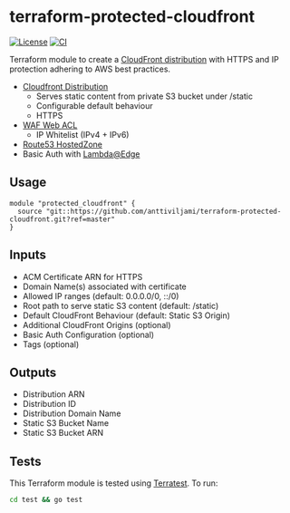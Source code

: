 # terraform-protected-cloudfront

[![License](https://img.shields.io/github/license/anttiviljami/terraform-protected-cloudfront)](https://github.com/anttiviljami/terraform-protected-cloudfront/blob/master/LICENSE)
[![CI](https://github.com/anttiviljami/terraform-protected-cloudfront/workflows/CI/badge.svg)](https://github.com/anttiviljami/terraform-protected-cloudfront/actions?query=workflow%3ACI)

Terraform module to create a [CloudFront distribution](https://docs.aws.amazon.com/AmazonCloudFront/latest/DeveloperGuide/distribution-overview.html)
with HTTPS and IP protection adhering to AWS best practices.

- [Cloudfront Distribution](https://docs.aws.amazon.com/AmazonCloudFront/latest/DeveloperGuide/distribution-overview.html)
  - Serves static content from private S3 bucket under /static
  - Configurable default behaviour
  - HTTPS
- [WAF Web ACL](https://docs.aws.amazon.com/waf/latest/developerguide/web-acl.html)
  - IP Whitelist (IPv4 + IPv6)
- [Route53 HostedZone](https://docs.aws.amazon.com/Route53/latest/DeveloperGuide/hosted-zones-working-with.html)
- Basic Auth with [Lambda@Edge](https://docs.aws.amazon.com/AmazonCloudFront/latest/DeveloperGuide/lambda-at-the-edge.html)

## Usage

```hcl
module "protected_cloudfront" {
  source "git::https://github.com/anttiviljami/terraform-protected-cloudfront.git?ref=master"
}
```

## Inputs

- ACM Certificate ARN for HTTPS
- Domain Name(s) associated with certificate
- Allowed IP ranges (default: 0.0.0.0/0, ::/0)
- Root path to serve static S3 content (default: /static)
- Default CloudFront Behaviour (default: Static S3 Origin)
- Additional CloudFront Origins (optional)
- Basic Auth Configuration (optional)
- Tags (optional)

## Outputs

- Distribution ARN
- Distribution ID
- Distribution Domain Name
- Static S3 Bucket Name
- Static S3 Bucket ARN

## Tests

This Terraform module is tested using [Terratest](https://terratest.gruntwork.io/). To run:

```sh
cd test && go test
```

